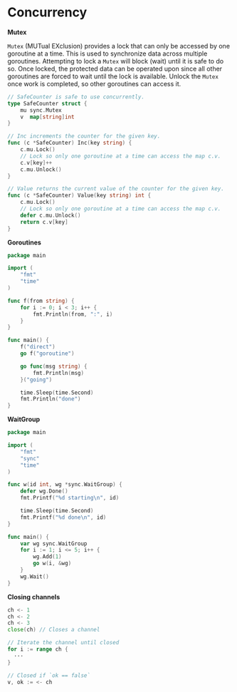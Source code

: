 # Concurrency

**Mutex**

`Mutex` (MUTual EXclusion) provides a lock that can only be accessed by one goroutine at a time. This is used to synchronize data across multiple goroutines. Attempting to lock a `Mutex` will block (wait) until it is safe to do so. Once locked, the protected data can be operated upon since all other goroutines are forced to wait until the lock is available. Unlock the `Mutex` once work is completed, so other goroutines can access it.

```go
// SafeCounter is safe to use concurrently.
type SafeCounter struct {
	mu sync.Mutex
	v  map[string]int
}

// Inc increments the counter for the given key.
func (c *SafeCounter) Inc(key string) {
	c.mu.Lock()
	// Lock so only one goroutine at a time can access the map c.v.
	c.v[key]++
	c.mu.Unlock()
}

// Value returns the current value of the counter for the given key.
func (c *SafeCounter) Value(key string) int {
	c.mu.Lock()
	// Lock so only one goroutine at a time can access the map c.v.
	defer c.mu.Unlock()
	return c.v[key]
}
```

**Goroutines**

```go
package main

import (
	"fmt"
	"time"
)

func f(from string) {
	for i := 0; i < 3; i++ {
		fmt.Println(from, ":", i)
	}
}

func main() {
	f("direct")
	go f("goroutine")

	go func(msg string) {
		fmt.Println(msg)
	}("going")

	time.Sleep(time.Second)
	fmt.Println("done")
}
```

**WaitGroup**

```go
package main

import (
	"fmt"
	"sync"
	"time"
)

func w(id int, wg *sync.WaitGroup) {
	defer wg.Done()
	fmt.Printf("%d starting\n", id)

	time.Sleep(time.Second)
	fmt.Printf("%d done\n", id)
}

func main() {
	var wg sync.WaitGroup
	for i := 1; i <= 5; i++ {
		wg.Add(1)
		go w(i, &wg)
	}
	wg.Wait()
}

```

**Closing channels**

```go
ch <- 1
ch <- 2
ch <- 3
close(ch) // Closes a channel

// Iterate the channel until closed
for i := range ch {
  ···
}

// Closed if `ok == false`
v, ok := <- ch
```

